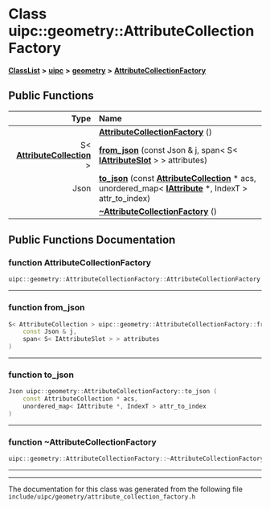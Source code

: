 

# Class uipc::geometry::AttributeCollectionFactory



[**ClassList**](annotated.md) **>** [**uipc**](namespaceuipc.md) **>** [**geometry**](namespaceuipc_1_1geometry.md) **>** [**AttributeCollectionFactory**](classuipc_1_1geometry_1_1_attribute_collection_factory.md)










































## Public Functions

| Type | Name |
| ---: | :--- |
|   | [**AttributeCollectionFactory**](#function-attributecollectionfactory) () <br> |
|  S&lt; [**AttributeCollection**](classuipc_1_1geometry_1_1_attribute_collection.md) &gt; | [**from\_json**](#function-from_json) (const Json & j, span&lt; S&lt; [**IAttributeSlot**](classuipc_1_1geometry_1_1_i_attribute_slot.md) &gt; &gt; attributes) <br> |
|  Json | [**to\_json**](#function-to_json) (const [**AttributeCollection**](classuipc_1_1geometry_1_1_attribute_collection.md) \* acs, unordered\_map&lt; [**IAttribute**](classuipc_1_1geometry_1_1_i_attribute.md) \*, IndexT &gt; attr\_to\_index) <br> |
|   | [**~AttributeCollectionFactory**](#function-attributecollectionfactory) () <br> |




























## Public Functions Documentation




### function AttributeCollectionFactory 

```C++
uipc::geometry::AttributeCollectionFactory::AttributeCollectionFactory () 
```




<hr>



### function from\_json 

```C++
S< AttributeCollection > uipc::geometry::AttributeCollectionFactory::from_json (
    const Json & j,
    span< S< IAttributeSlot > > attributes
) 
```




<hr>



### function to\_json 

```C++
Json uipc::geometry::AttributeCollectionFactory::to_json (
    const AttributeCollection * acs,
    unordered_map< IAttribute *, IndexT > attr_to_index
) 
```




<hr>



### function ~AttributeCollectionFactory 

```C++
uipc::geometry::AttributeCollectionFactory::~AttributeCollectionFactory () 
```




<hr>

------------------------------
The documentation for this class was generated from the following file `include/uipc/geometry/attribute_collection_factory.h`

